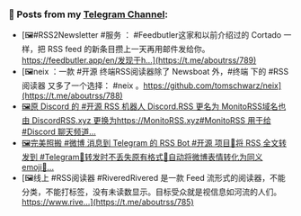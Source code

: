 ### 📰 Posts from my [Telegram Channel](https://t.me/s/aboutrss):
<!-- BLOG-POST-LIST:START -->
- [🖼#RSS2Newsletter #服务 ： #Feedbutler这家和以前介绍过的 Cortado 一样，把 RSS feed 的新条目攒上一天再用邮件发给你。https://feedbutler.app/en/发现于h...](https://t.me/aboutrss/789)
- [🖼neix ：一款 #开源 终端RSS阅读器除了 Newsboat 外，#终端 下的 #RSS阅读器 又多了一个选择： #neix 。https://github.com/tomschwarz/neix](https://t.me/aboutrss/788)
- [🖼原 Discord 的 #开源 RSS 机器人 Discord.RSS 更名为 MonitoRSS域名也由 DiscordRSS.xyz 更换为https://MonitoRSS.xyz#MonitoRSS 用于给 #Discord 聊天频道...](https://t.me/aboutrss/787)
- [🖼完美照搬 #微博 消息到 Telegram 的 RSS Bot #开源 项目🔸将 RSS 全文转发到 #Telegram🔸转发时不丢失原有格式🔸自动将微博表情转化为同义 emoji🔸...](https://t.me/aboutrss/786)
- [🖼线上 #RSS阅读器 #RiveredRivered 是一款 Feed 流形式的阅读器，不能分类，不能打标签，没有未读数显示。目标受众就是视信息如河流的人们。https://www.rive...](https://t.me/aboutrss/785)
<!-- BLOG-POST-LIST:END -->

<!--
**AboutRSS/AboutRSS** is a ✨ _special_ ✨ repository because its `README.md` (this file) appears on your GitHub profile.

Here are some ideas to get you started:

- 🔭 I’m currently working on ...
- 🌱 I’m currently learning ...
- 👯 I’m looking to collaborate on ...
- 🤔 I’m looking for help with ...
- 💬 Ask me about ...
- 📫 How to reach me: ...
- 😄 Pronouns: ...
- ⚡ Fun fact: ...
-->
